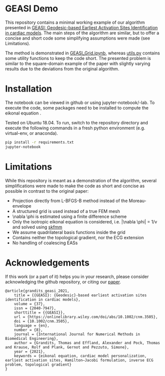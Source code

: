 # GEASI Demo
This repository contains a minimal working example of our algorithm presented in [GEASI: Geodesic-based Earliest Activation Sites Identification in cardiac models](https://arxiv.org/abs/2102.09962). The main steps of the algorithm are similar, but to offer a concise and short code some simplifying assumptions were made (see Limitations).

The method is demonstrated in [GEASI_Grid.ipynb](GEASI_Grid.ipynb), whereas [utils.py](utils.py) contains some utility functions to keep the code short. The presented problem is similar to the square-domain example of the paper with slightly varying results due to the deviations from the original algorithm.

# Installation

The notebook can be viewed in github or using jupyter-notebook/-lab. To execute the code, some packages need to be installed to compute the eikonal equation .

Tested on Ubuntu 18.04. To run, switch to the repository directory and execute the following commands in a fresh python environment (e.g. virtual-env, or anaconda).

```bash
pip install -r requirements.txt
jupyter-notebook
```


# Limitations
While this repository is meant as a demonstration of the algorithm, several simplifications were made to make the code as short and concise as possible in contrast to the original paper:
- Projection directly from L-BFGS-B method instead of the Moreau-envelope
- A structured grid is used instead of a true FEM mesh
- \nabla \phi is estimated using a finite difference scheme
- Only the isotropic eikonal equation is considered, i.e. |\nabla \phi| = 1/v and solved using [skfmm](https://pythonhosted.org/scikit-fmm/)
- We assume quadrilateral basis functions inside the grid
- Contains neither the topological gradient, nor the ECG extension
- No handling of coalescing EASs

# Acknowledgements

If this work (or a part of it) helps you in your research, please consider acknowledging the github repository, or citing our [paper](https://onlinelibrary.wiley.com/doi/abs/10.1002/cnm.3505).

```
@article{grandits_geasi_2021,
	title = {{GEASI}: {Geodesic}-based earliest activation sites identification in cardiac models},
	volume = {37},
	issn = {2040-7947},
	shorttitle = {{GEASI}},
	url = {https://onlinelibrary.wiley.com/doi/abs/10.1002/cnm.3505},
	doi = {10.1002/cnm.3505},
	language = {en},
	number = {8},
	journal = {International Journal for Numerical Methods in Biomedical Engineering},
	author = {Grandits, Thomas and Effland, Alexander and Pock, Thomas and Krause, Rolf and Plank, Gernot and Pezzuto, Simone},
	year = {2021},
	keywords = {eikonal equation, cardiac model personalization, earliest activation sites, Hamilton–Jacobi formulation, inverse ECG problem, topological gradient}
}
```
